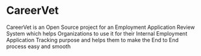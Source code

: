 # CareerVet
CareerVet is an Open Source project for an Employment Application Review System which helps Organizations to use it for their Internal Employment Application Tracking  purpose and helps them to make the End to End process easy and smooth
